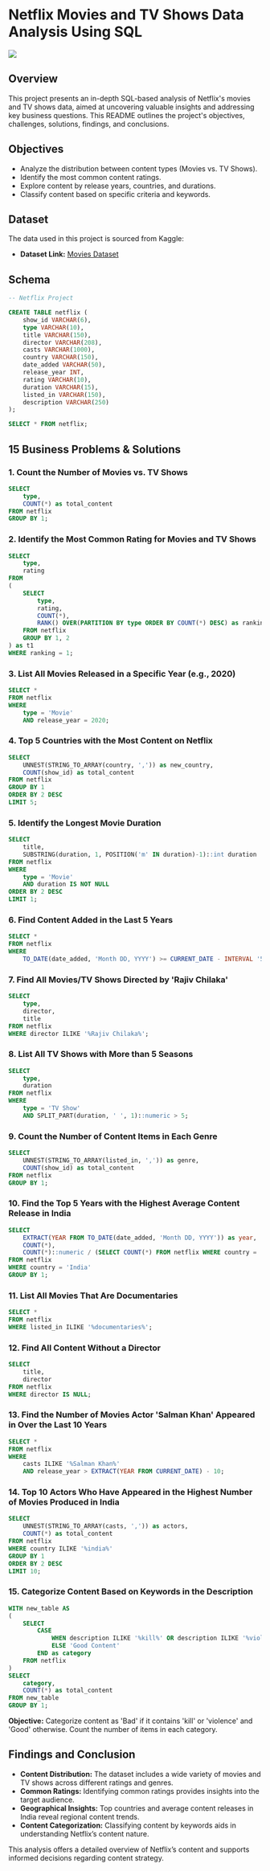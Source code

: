 # Netflix Movies and TV Shows Data Analysis Using SQL

![](https://github.com/najirh/netflix_sql_project/blob/main/logo.png)

## Overview
This project presents an in-depth SQL-based analysis of Netflix's movies and TV shows data, aimed at uncovering valuable insights and addressing key business questions. This README outlines the project's objectives, challenges, solutions, findings, and conclusions.

## Objectives

- Analyze the distribution between content types (Movies vs. TV Shows).
- Identify the most common content ratings.
- Explore content by release years, countries, and durations.
- Classify content based on specific criteria and keywords.

## Dataset

The data used in this project is sourced from Kaggle:

- **Dataset Link:** [Movies Dataset](https://www.kaggle.com/datasets/shivamb/netflix-shows?resource=download)

## Schema

```sql
-- Netflix Project

CREATE TABLE netflix (
	show_id VARCHAR(6),
	type VARCHAR(10),
	title VARCHAR(150),
	director VARCHAR(208),
	casts VARCHAR(1000),
	country VARCHAR(150),
	date_added VARCHAR(50),
	release_year INT,
	rating VARCHAR(10),
	duration VARCHAR(15),
	listed_in VARCHAR(150),
	description VARCHAR(250)
);

SELECT * FROM netflix;
```

## 15 Business Problems & Solutions

### 1. Count the Number of Movies vs. TV Shows
```sql
SELECT 
	type,
	COUNT(*) as total_content
FROM netflix
GROUP BY 1;
```

### 2. Identify the Most Common Rating for Movies and TV Shows
```sql
SELECT 
	type,
	rating
FROM
(
	SELECT 
		type,
		rating,
		COUNT(*),
		RANK() OVER(PARTITION BY type ORDER BY COUNT(*) DESC) as ranking
	FROM netflix
	GROUP BY 1, 2
) as t1
WHERE ranking = 1;
```

### 3. List All Movies Released in a Specific Year (e.g., 2020)
```sql
SELECT * 
FROM netflix
WHERE 
	type = 'Movie'
	AND release_year = 2020;
```

### 4. Top 5 Countries with the Most Content on Netflix
```sql
SELECT 
	UNNEST(STRING_TO_ARRAY(country, ',')) as new_country,
	COUNT(show_id) as total_content
FROM netflix
GROUP BY 1
ORDER BY 2 DESC
LIMIT 5;
```

### 5. Identify the Longest Movie Duration
```sql
SELECT 
	title, 
	SUBSTRING(duration, 1, POSITION('m' IN duration)-1)::int duration
FROM netflix
WHERE 
	type = 'Movie' 
	AND duration IS NOT NULL
ORDER BY 2 DESC
LIMIT 1;
```

### 6. Find Content Added in the Last 5 Years
```sql
SELECT *
FROM netflix
WHERE 
	TO_DATE(date_added, 'Month DD, YYYY') >= CURRENT_DATE - INTERVAL '5 Years';
```

### 7. Find All Movies/TV Shows Directed by 'Rajiv Chilaka'
```sql
SELECT 
	type,
	director,
	title
FROM netflix 
WHERE director ILIKE '%Rajiv Chilaka%';
```

### 8. List All TV Shows with More than 5 Seasons
```sql
SELECT 
	type,
	duration
FROM netflix
WHERE 
	type = 'TV Show'
	AND SPLIT_PART(duration, ' ', 1)::numeric > 5;
```

### 9. Count the Number of Content Items in Each Genre
```sql
SELECT 
	UNNEST(STRING_TO_ARRAY(listed_in, ',')) as genre,
	COUNT(show_id) as total_content
FROM netflix
GROUP BY 1;
```

### 10. Find the Top 5 Years with the Highest Average Content Release in India
```sql
SELECT
	EXTRACT(YEAR FROM TO_DATE(date_added, 'Month DD, YYYY')) as year, 
	COUNT(*),
	COUNT(*)::numeric / (SELECT COUNT(*) FROM netflix WHERE country = 'India') * 100 as avg_content_per_year 
FROM netflix
WHERE country = 'India'
GROUP BY 1;
```

### 11. List All Movies That Are Documentaries
```sql
SELECT * 
FROM netflix
WHERE listed_in ILIKE '%documentaries%';
```

### 12. Find All Content Without a Director
```sql
SELECT 
	title, 
	director
FROM netflix
WHERE director IS NULL;
```

### 13. Find the Number of Movies Actor 'Salman Khan' Appeared in Over the Last 10 Years
```sql
SELECT * 
FROM netflix
WHERE 
	casts ILIKE '%Salman Khan%'
	AND release_year > EXTRACT(YEAR FROM CURRENT_DATE) - 10;
```

### 14. Top 10 Actors Who Have Appeared in the Highest Number of Movies Produced in India
```sql
SELECT
	UNNEST(STRING_TO_ARRAY(casts, ',')) as actors,
	COUNT(*) as total_content
FROM netflix
WHERE country ILIKE '%india%'
GROUP BY 1
ORDER BY 2 DESC
LIMIT 10;
```

### 15. Categorize Content Based on Keywords in the Description
```sql
WITH new_table AS
(
	SELECT
		CASE
			WHEN description ILIKE '%kill%' OR description ILIKE '%violence%' THEN 'Bad_content' 
			ELSE 'Good Content'
		END as category
	FROM netflix
)
SELECT
	category,
	COUNT(*) as total_content
FROM new_table
GROUP BY 1;
```

**Objective:** Categorize content as 'Bad' if it contains 'kill' or 'violence' and 'Good' otherwise. Count the number of items in each category.

## Findings and Conclusion

- **Content Distribution:** The dataset includes a wide variety of movies and TV shows across different ratings and genres.
- **Common Ratings:** Identifying common ratings provides insights into the target audience.
- **Geographical Insights:** Top countries and average content releases in India reveal regional content trends.
- **Content Categorization:** Classifying content by keywords aids in understanding Netflix’s content nature.

This analysis offers a detailed overview of Netflix’s content and supports informed decisions regarding content strategy.
